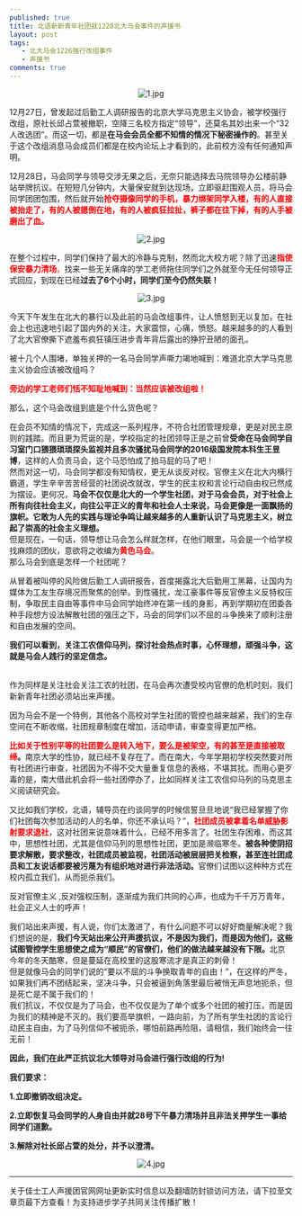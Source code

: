 ```yaml
---
published: true
title: 北语新新青年社团就1228北大马会事件的声援书
layout: post
tags:
   - 北大马会1226强行改组事件
   - 声援书
comments: true
---
```

<p align="center"><img src="https://i.loli.net/2018/12/29/5c276a3172c21.jpg" alt="1.jpg" title="1.jpg" /></p>

<p>12月27日，曾发起过后勤工人调研报告的北京大学马克思主义协会，被学校强行改组，原社长邱占萱被撤职，空降三名校方指定“领导”，还莫名其妙出来一个“32人改选团”。而这一切，都是<strong>在马会会员全都不知情的情况下秘密操作的</strong>。甚至关于这个改组消息马会成员们都是在校内论坛上才看到的，此前校方没有任何通知声明。</p>
<p>12月28日，马会同学与领导交涉无果之后，无奈只能选择去马院领导办公楼前静站举牌抗议。在短短几分钟内，大量保安就到达现场，立即驱赶围观人员，将马会同学团团包围，然后就开始<span style="color:#ff0000;"><strong>抢夺摄像同学的手机，暴力绑架同学入楼，有的人直接被抬走了，有的人被摁倒在地，有的人被疯狂拉扯，裤子都在往下掉，有的人手被磨出了血。</strong></span></p>

<p align="center"><img src="https://i.loli.net/2018/12/29/5c2769fbbc3f1.jpg" alt="2.jpg" title="2.jpg" /></p>

<p>在整个过程中，同学们保持了最大的冷静与克制，然而北大校方呢？除了迅速<span style="color:#ff0000;"><strong>指使保安暴力清场</strong>，</span>找来一些无关痛痒的学工老师拖住同学们之外就至今无任何领导正式回应，到现在已经<strong>过去了6个小时，同学们至今仍然失联！</strong></p>
<p align="center"><img src="https://i.loli.net/2018/12/29/5c276a21d845f.jpg" alt="3.jpg" title="3.jpg" /></p>
<p>今天下午发生在北大的暴行以及此前的马会改组事件，让人愤怒到无以复加，在社会上也迅速地引起了国内外的关注，大家震惊，心痛，愤怒。越来越多的的人看到了北大官僚撕下遮羞布疯狂镇压进步青年背后露出的狰狞丑陋的面孔。</p>
<p>被十几个人围堵，单独关押的一名马会同学声嘶力竭地喊到：难道北京大学马克思主义协会应该被改组吗？</p>
<p><span style="color:#ff0000;"><strong>旁边的学工老师们恬不知耻地喊到：当然应该被改组啦！</strong></span></p>
<p>那么，这个马会改组到底是个什么货色呢？</p>
<p>在会员不知情的情况下，完成这一系列程序，不符合社团管理规章，更是对民主原则的践踏。而且更为荒诞的是，学校指定的社团领导正是之前曾<strong>受命在马会同学自习室门口猥猥琐琐探头监视并且多次骚扰马会同学的2016级国发院本科生王昱博</strong>，这样的人负责马会，这个马恐怕成了拍马屁的马了吧！<br />
然而对这一切，马会同学都没有知情权，更无从谈反对权。官僚主义在北大内横行霸道，学生辛辛苦苦经营的社团说改就改，学生的民主权和言论行动自由权已然成为摆设。更何况，<strong>马会不仅仅是北大的一个学生社团，对于马会会员，对于社会上所有向往社会主义，向往公平正义的青年和社会人士来说，马会更像是一面飘扬的旗帜。它敢为人先的实践与理论争鸣让越来越多的人重新认识了马克思主义，树立起了崇高的社会主义理想。</strong><br />
但是现在，一句话，领导想让马会怎么样就怎样，在他们眼里，马会是一个给学校找麻烦的团伙，意欲将之收编为<span style="color:#ff0000;"><strong>黄色马会</strong></span>。<br />
那么马会到底是怎样一个社团呢？</p>
<p>从冒着被叫停的风险做后勤工人调研报告，首度揭露北大后勤用工黑幕，让国内为媒体为工友生存境况而聚焦的创举。到性骚扰，龙江豪事件等反官僚主义反特权压制，争取民主自由等事件中马会同学始终冲在第一线的身影，再到学期初在团委各种手段想方设法解散社团的强压之下，马会的同学们以不屈的斗争换来了顺利注册和自由发展的空间。</p>
<p><strong>我们可以看到，关注工农信仰马列，探讨社会热点时事，心怀理想，顽强斗争，这就是马会人践行的坚定信念。</strong></p>
<p><strong><br />
</strong>作为同样是关注社会关注工农的社团，在马会再次遭受校内官僚的危机时刻，我们新新青年社团必须站出来声援。</p>
<p>因为马会不是一个特例，其他各个高校对学生社团的管控也越来越紧，我们的生存空间在不断收缩，社团规章制度在增加，活动申请，审查变得更加严格。</p>
<p><strong><span style="color:#ff0000;">比如关于性别平等的社团要么是转入地下，要么是被架空，有的甚至是直接被取缔</span>。</strong>南京大学的性协，就已经不复存在了。而在南大，今年学期初学校突然要对所有社团进行审查，社团因为不得不交大量重复信息的表格，不堪其扰。而用心更歹毒的是，南大借此机会将一些社团停办了，比如同样关注工农信仰马列的马克思主义阅读研究会。</p>
<p>又比如我们学校，北语，辅导员在约谈同学的时候信誓旦旦地说“我已经掌握了你们社团每次参加活动的人的名单，你还不承认吗？”，<span style="color:#ff0000;"><strong>社团成员被拿着名单威胁影射要求退社</strong></span>，这对社团来说意味着什么，已经不用多言了。社团生存困难，而这其中，思想性社团，尤其是信仰马列的思想性社团，更加是濒临寒冬。<strong>被各种使阴招要求解散，要求整改，社团成员被监视，社团活动被层层把关检察，甚至连社团成员和工友说话都要被污蔑为有组织地对进行非法活动。</strong>官僚们试图以这种种方式在校内孤立我们，从而扼杀我们。</p>
<p>反对官僚主义 ,反对强权压制，逐渐成为我们共同的心声，也成为千千万万青年，社会正义人士的呼声！</p>
<p>我们站出来声援，有人说，你们太激进了，有什么问题不可以好好商量解决呢？我们想说的是，<strong>我们今天站出来公开声援抗议，不是因为我们，而是因为他们，这些试图管控学生思想使之成为“顺民”的官僚们，他们的做法越来越没有下限。</strong>北京今年的冬天酷寒，但是蔓延在高校里的这股寒流才是真正的刺骨！<br />
但是就像马会的同学们说的“要以不屈的斗争换取青年的自由！”，在这样的严冬，如果我们再不团结起来，坚决斗争，只会被逼到角落里最后被悄无声息地扼杀，但是死亡是不属于我们的！<br />
我们抗议，不仅仅是为了马会，也不仅仅是为了单个或多个社团的被打压，而是因为我们的精神是不灭的。我们要高举旗帜，一路向前，为了所有学生社团的言论行动民主自由，为了马列信仰不被扼杀，哪怕前路再险阻，请相信，我们始终会一往无前！</p>
<p><strong>因此，我们在此严正抗议北大领导对马会进行强行改组的行为!</strong></p>
<p><strong>我们要求：</strong></p>
<p><strong>1.立即撤销改组决定。</strong></p>
<p><strong>2.立即恢复马会同学的人身自由并就28号下午暴力清场并且非法关押学生一事给同学们道歉。</strong></p>
<p><strong>3.解除对社长邱占萱的处分，并予以澄清。</strong></p>

<p align="center"><img src="https://i.loli.net/2018/12/29/5c276a0593bdb.jpg" alt="4.jpg" title="4.jpg" /></p>

---
关于佳士工人声援团官网网址更新实时信息以及翻墙防封锁访问方法，请下拉至文章页最下方查看！为支持进步学子共同关注传播扩散！
